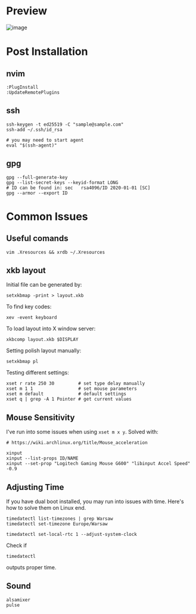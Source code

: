 # Preview

![image](https://user-images.githubusercontent.com/4257729/165862505-3c2f1566-3fb0-4059-8d47-014a35873b64.png)

# Post Installation

## nvim

```
:PlugInstall
:UpdateRemotePlugins
```
## ssh

```
ssh-keygen -t ed25519 -C "sample@sample.com"
ssh-add ~/.ssh/id_rsa

# you may need to start agent
eval "$(ssh-agent)"
```

## gpg

```
gpg --full-generate-key
gpg --list-secret-keys --keyid-format LONG
# ID can be found in: sec   rsa4096/ID 2020-01-01 [SC]
gpg --armor --export ID
```

# Common Issues

## Useful comands

```
vim .Xresources && xrdb ~/.Xresources
```

## xkb layout

Initial file can be generated by:
```
setxkbmap -print > layout.xkb
```

To find key codes:
```
xev -event keyboard
```

To load layout into X window server:
```
xkbcomp layout.xkb $DISPLAY
```

Setting polish layout manually:
```
setxkbmap pl
```

Testing different settings:

```
xset r rate 250 30         # set type delay manually
xset m 1 1                 # set mouse parameters
xset m default             # default settings
xset q | grep -A 1 Pointer # get current values
```

## Mouse Sensitivity

I've run into some issues when using `xset m x y`.
Solved with:

```
# https://wiki.archlinux.org/title/Mouse_acceleration

xinput
xinput --list-props ID/NAME
xinput --set-prop "Logitech Gaming Mouse G600" "libinput Accel Speed" -0.9
```

## Adjusting Time

If you have dual boot installed, you may run into issues with time. Here's how to solve them on Linux end.

```
timedatectl list-timezones | grep Warsaw
timedatectl set-timezone Europe/Warsaw

timedatectl set-local-rtc 1 --adjust-system-clock
```

Check if

```
timedatectl
```

outputs proper time.

## Sound

```
alsamixer
pulse
```
